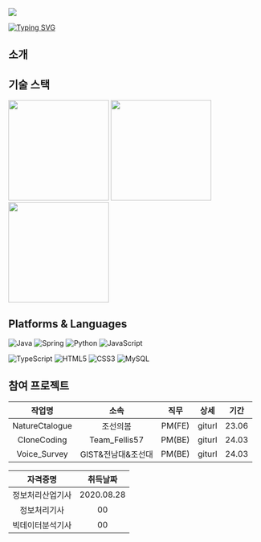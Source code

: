

<a href="https://hits.seeyoufarm.com"><img src="https://hits.seeyoufarm.com/api/count/incr/badge.svg?url=https%3A%2F%2Fhttps%2F%2Fgithub.com%2Fscorve12&count_bg=%2376ABAE&title_bg=%23555555&icon=&icon_color=%23E7E7E7&title=hits&edge_flat=false"/></a>

<a  href="https://git.io/typing-svg"><img src="https://readme-typing-svg.demolab.com?font=Fira+Code&pause=1000&vCenter=true&random=false&width=435&color=%31363F&lines=Keep+your+eyes+on+the+stars;and;+your+feet+on+the+ground." alt="Typing SVG" /></a>

## 소개



## 기술 스택

<img src="https://github-readme-stats.vercel.app/api?username=scorve12&show_icons=true&theme=catppuccino" height="200">
<img src="https://github-readme-stats.vercel.app/api/top-langs/?username=scorve12&layout=compact" height="200">
<img src="http://mazassumnida.wtf/api/v2/generate_badge?boj=socrve5322" height="200">

## Platforms & Languages

![Java](https://img.shields.io/badge/Java-007396.svg?&style=for-the-badge&logo=Java&logoColor=white)
![Spring](https://img.shields.io/badge/Spring-6DB33F.svg?&style=for-the-badge&logo=Spring&logoColor=white)
![Python](https://img.shields.io/badge/Python-3776AB.svg?&style=for-the-badge&logo=Python&logoColor=white)
![JavaScript](https://img.shields.io/badge/JavaScript-F7DF1E.svg?&style=for-the-badge&logo=JavaScript&logoColor=white)

![TypeScript](https://img.shields.io/badge/TypeScript-3178C6.svg?&style=for-the-badge&logo=TypeScript&logoColor=white)
![HTML5](https://img.shields.io/badge/HTML5-E34F26.svg?&style=for-the-badge&logo=HTML5&logoColor=white)
![CSS3](https://img.shields.io/badge/CSS3-1572B6.svg?&style=for-the-badge&logo=CSS3&logoColor=white)
![MySQL](https://img.shields.io/badge/MySQL-4479A1.svg?&style=for-the-badge&logo=MySQL&logoColor=white)



## 참여 프로젝트

| 작업명 | 소속 | 직무 | 상세 | 기간 |
|:-----:|:------:|:------:|:------:|:------:|
| NatureCtalogue | 조선의봄 | PM(FE) | giturl | 23.06 |
| CloneCoding | Team_Fellis57 | PM(BE) | giturl | 24.03 |
| Voice_Survey | GIST&전남대&조선대 | PM(BE) | giturl | 24.03 |

 
| 자격증명 | 취득날짜 |
|:----------:|:----------:|
| 정보처리산업기사 | 2020.08.28 |
| 정보처리기사 | 00 |
| 빅데이터분석기사 | 00 |







